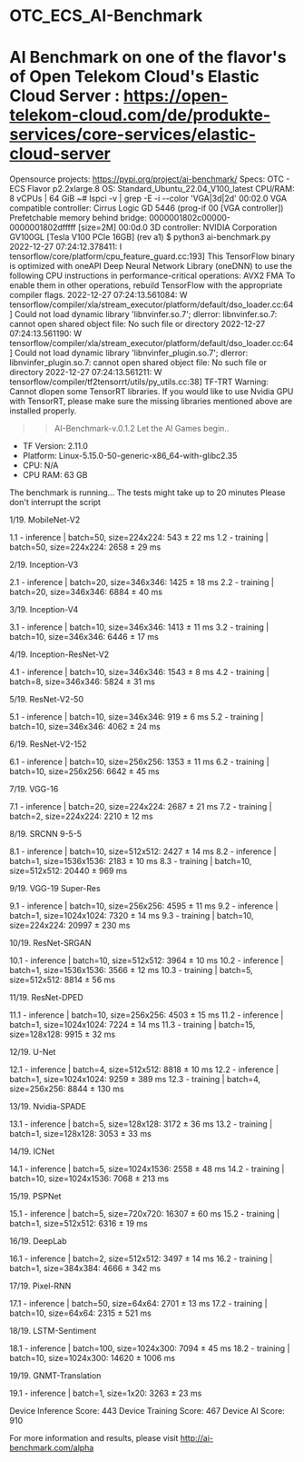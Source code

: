 # OTC_ECS_AI-Benchmark
# AI Benchmark on one of the flavor's of Open Telekom Cloud's Elastic Cloud Server : https://open-telekom-cloud.com/de/produkte-services/core-services/elastic-cloud-server
Opensource projects:
https://pypi.org/project/ai-benchmark/
Specs:
OTC - ECS
Flavor p2.2xlarge.8
OS: Standard_Ubuntu_22.04_V100_latest
CPU/RAM: 8 vCPUs | 64 GiB
~# lspci -v | grep -E -i --color 'VGA|3d|2d'
00:02.0 VGA compatible controller: Cirrus Logic GD 5446 (prog-if 00 [VGA controller])
        Prefetchable memory behind bridge: 0000001802c00000-0000001802dfffff [size=2M]
00:0d.0 3D controller: NVIDIA Corporation GV100GL [Tesla V100 PCIe 16GB] (rev a1)
$ python3 ai-benchmark.py
2022-12-27 07:24:12.378411: I tensorflow/core/platform/cpu_feature_guard.cc:193] This TensorFlow binary is optimized with oneAPI Deep Neural Network Library (oneDNN) to use the following CPU instructions in performance-critical operations:  AVX2 FMA
To enable them in other operations, rebuild TensorFlow with the appropriate compiler flags.
2022-12-27 07:24:13.561084: W tensorflow/compiler/xla/stream_executor/platform/default/dso_loader.cc:64] Could not load dynamic library 'libnvinfer.so.7'; dlerror: libnvinfer.so.7: cannot open shared object file: No such file or directory
2022-12-27 07:24:13.561190: W tensorflow/compiler/xla/stream_executor/platform/default/dso_loader.cc:64] Could not load dynamic library 'libnvinfer_plugin.so.7'; dlerror: libnvinfer_plugin.so.7: cannot open shared object file: No such file or directory
2022-12-27 07:24:13.561211: W tensorflow/compiler/tf2tensorrt/utils/py_utils.cc:38] TF-TRT Warning: Cannot dlopen some TensorRT libraries. If you would like to use Nvidia GPU with TensorRT, please make sure the missing libraries mentioned above are installed properly.

>>   AI-Benchmark-v.0.1.2
>>   Let the AI Games begin..

*  TF Version: 2.11.0
*  Platform: Linux-5.15.0-50-generic-x86_64-with-glibc2.35
*  CPU: N/A
*  CPU RAM: 63 GB

The benchmark is running...
The tests might take up to 20 minutes
Please don't interrupt the script

1/19. MobileNet-V2

1.1 - inference | batch=50, size=224x224: 543 ± 22 ms
1.2 - training  | batch=50, size=224x224: 2658 ± 29 ms

2/19. Inception-V3

2.1 - inference | batch=20, size=346x346: 1425 ± 18 ms
2.2 - training  | batch=20, size=346x346: 6884 ± 40 ms

3/19. Inception-V4

3.1 - inference | batch=10, size=346x346: 1413 ± 11 ms
3.2 - training  | batch=10, size=346x346: 6446 ± 17 ms

4/19. Inception-ResNet-V2

4.1 - inference | batch=10, size=346x346: 1543 ± 8 ms
4.2 - training  | batch=8, size=346x346: 5824 ± 31 ms

5/19. ResNet-V2-50

5.1 - inference | batch=10, size=346x346: 919 ± 6 ms
5.2 - training  | batch=10, size=346x346: 4062 ± 24 ms

6/19. ResNet-V2-152

6.1 - inference | batch=10, size=256x256: 1353 ± 11 ms
6.2 - training  | batch=10, size=256x256: 6642 ± 45 ms

7/19. VGG-16

7.1 - inference | batch=20, size=224x224: 2687 ± 21 ms
7.2 - training  | batch=2, size=224x224: 2210 ± 12 ms

8/19. SRCNN 9-5-5

8.1 - inference | batch=10, size=512x512: 2427 ± 14 ms
8.2 - inference | batch=1, size=1536x1536: 2183 ± 10 ms
8.3 - training  | batch=10, size=512x512: 20440 ± 969 ms

9/19. VGG-19 Super-Res

9.1 - inference | batch=10, size=256x256: 4595 ± 11 ms
9.2 - inference | batch=1, size=1024x1024: 7320 ± 14 ms
9.3 - training  | batch=10, size=224x224: 20997 ± 230 ms

10/19. ResNet-SRGAN

10.1 - inference | batch=10, size=512x512: 3964 ± 10 ms
10.2 - inference | batch=1, size=1536x1536: 3566 ± 12 ms
10.3 - training  | batch=5, size=512x512: 8814 ± 56 ms

11/19. ResNet-DPED

11.1 - inference | batch=10, size=256x256: 4503 ± 15 ms
11.2 - inference | batch=1, size=1024x1024: 7224 ± 14 ms
11.3 - training  | batch=15, size=128x128: 9915 ± 32 ms

12/19. U-Net

12.1 - inference | batch=4, size=512x512: 8818 ± 10 ms
12.2 - inference | batch=1, size=1024x1024: 9259 ± 389 ms
12.3 - training  | batch=4, size=256x256: 8844 ± 130 ms

13/19. Nvidia-SPADE

13.1 - inference | batch=5, size=128x128: 3172 ± 36 ms
13.2 - training  | batch=1, size=128x128: 3053 ± 33 ms

14/19. ICNet

14.1 - inference | batch=5, size=1024x1536: 2558 ± 48 ms
14.2 - training  | batch=10, size=1024x1536: 7068 ± 213 ms

15/19. PSPNet

15.1 - inference | batch=5, size=720x720: 16307 ± 60 ms
15.2 - training  | batch=1, size=512x512: 6316 ± 19 ms

16/19. DeepLab

16.1 - inference | batch=2, size=512x512: 3497 ± 14 ms
16.2 - training  | batch=1, size=384x384: 4666 ± 342 ms

17/19. Pixel-RNN

17.1 - inference | batch=50, size=64x64: 2701 ± 13 ms
17.2 - training  | batch=10, size=64x64: 2315 ± 521 ms

18/19. LSTM-Sentiment

18.1 - inference | batch=100, size=1024x300: 7094 ± 45 ms
18.2 - training  | batch=10, size=1024x300: 14620 ± 1006 ms

19/19. GNMT-Translation

19.1 - inference | batch=1, size=1x20: 3263 ± 23 ms

Device Inference Score: 443
Device Training Score: 467
Device AI Score: 910

For more information and results, please visit http://ai-benchmark.com/alpha
